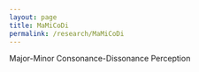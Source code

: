 ```yaml
---
layout: page
title: MaMiCoDi
permalink: /research/MaMiCoDi
---
```

Major-Minor Consonance-Dissonance Perception
